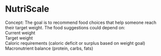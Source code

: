 # NutriScale
Concept:  The goal is to recommend food choices that help someone reach their target weight. 
The food suggestions could depend on:  
Current weight  
Target weight  
Caloric requirements (caloric deficit or surplus based on weight goal) 
Macronutrient balance (protein, carbs, fats)
